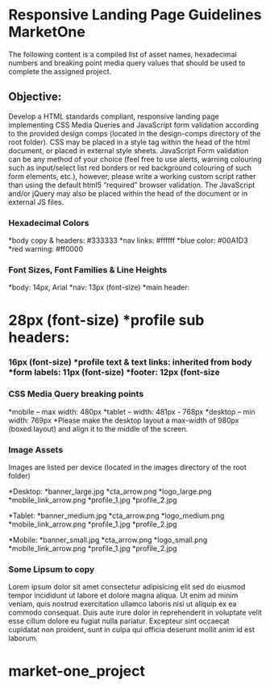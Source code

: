 # Responsive Landing Page Guidelines MarketOne

The following content is a compiled list of asset names, hexadecimal numbers and breaking point media query values that should be used to complete the assigned project.

## Objective:

Develop a HTML standards compliant, responsive landing page implementing CSS Media Queries and JavaScript form validation according to the provided design comps (located in the design-comps directory of the root folder). CSS may be placed in a style tag within the head of the html document, or placed in external style sheets. JavaScript Form validation can be any method of your choice (feel free to use alerts, warning colouring such as input/select list red borders or red background colouring of such form elements, etc.), however, please write a working custom script rather than using the default html5 “required” browser validation. The JavaScript and/or jQuery may also be placed within the head of the document or in external JS files.

### Hexadecimal Colors

*body copy & headers: #333333
*nav links: #ffffff
*blue color: #00A1D3
*red warning: #ff0000

### Font Sizes, Font Families & Line Heights

*body: 14px, Arial
*nav: 13px (font-size)
*main header: <h1> 28px (font-size)
*profile sub headers: <h3> 16px (font-size)
*profile text & text links: inherited from body
*form labels: 11px (font-size)
*footer: 12px (font-size

### CSS Media Query breaking points
*mobile – max width: 480px
*tablet – width: 481px - 768px
*desktop – min width: 769px
*Please make the desktop layout a max-width of 980px (boxed layout) and align it to the middle of the screen.

### Image Assets

Images are listed per device (located in the images directory of the root folder)

*Desktop:
  *banner_large.jpg
  *cta_arrow.png
  *logo_large.png
  *mobile_link_arrow.png
  *profile_1.jpg
  *profile_2.jpg

*Tablet:
  *banner_medium.jpg
  *cta_arrow.png
  *logo_medium.png
  *mobile_link_arrow.png
  *profile_1.jpg
  *profile_2.jpg

*Mobile:
  *banner_small.jpg
  *cta_arrow.png
  *logo_small.png
  *mobile_link_arrow.png
  *profile_1.jpg
  *profile_2.jpg

### Some Lipsum to copy

Lorem ipsum dolor sit amet consectetur adipisicing elit sed do eiusmod tempor incididunt ut labore et dolore magna aliqua. Ut enim ad minim veniam, quis nostrud exercitation ullamco laboris nisi ut aliquip ex ea commodo consequat. Duis aute irure dolor in reprehenderit in voluptate velit esse cillum dolore eu fugiat nulla pariatur. Excepteur sint occaecat cupidatat non proident, sunt in culpa qui officia deserunt mollit anim id est laborum.
# market-one_project

